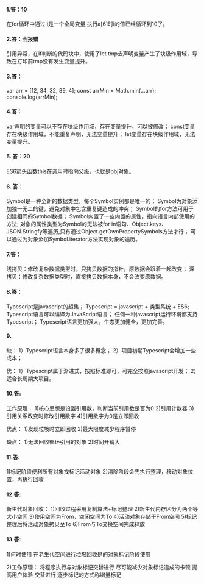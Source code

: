 #### 1.答：10
在for循环中通过 i是一个全局变量,执行a[6]时i的值已经循环到10了。

#### 2.答：会报错
引用异常，在if判断的代码块中，使用了let tmp去声明变量产生了块级作用域，导致在打印前tmp没有发生变量提升。

#### 3.答：
var arr = [12, 34, 32, 89, 4];
const arrMin = Math.min(...arr);
console.log(arrMin);

#### 4.答：
var声明的变量可以不存在块级作用域，存在变量提升，可以被修改；
const变量存在块级作用域，不能重复声明，无法变量提升；
let变量存在块级作用域，无法变量提升。

#### 5. 答：20
ES6箭头函数this在调用时指向父级，也就是obj对象。

#### 6. 答：
Symbol是一种全新的数据类型，每个Symbol实例都是唯一的；
Symbol为对象添加独一无二的键，避免对象中包含重复键造成的冲突；
Symbol的for方法可用于创建相同的Symbol数据；
Symbol内置了一些内置的属性，指向语言内部使用的方法;
对象的属性类型为Symbol的无法被for in语句、Object.keys、JSON.Stringfy等遍历,只有通过Object.getOwnPropertySymbols方法才行；
可以通过为对象添加Symbol.iterator方法实现对象的遍历。

#### 7.答：
浅拷贝：修改复杂数据类型时，只拷贝数据的指针，原数据会跟着一起改变；
深拷贝：修改复杂数据类型时，直接拷贝数据本身，不会改变原数据。

#### 8.答：
Typescript是javascript的超集；
Typescript = javascript + 类型系统 + ES6;
Typescript语言可以编译为JavaScript语言；
任何一种javascript运行环境都支持Typescript；
Typescript语言更加强大，生态更加健全，更加完善。

#### 9.
缺：
1）Typescript语言本身多了很多概念；
2）项目初期Typescript会增加一些成本；

优：
1）Typescript属于渐进式，按照标准即可，可完全按照javascript开发；
2）适合长周期大项目。

#### 10.答:
工作原理：
1)核心思想是设置引用数，判断当前引用数是否为0
2)引用计数器
3)引用关系改变时修改引用数字
4)引用数字为0是立即回收

优点：
1)发现垃圾时立即回收
2)最大限度减少程序暂停

缺点：
1)无法回收循环引用的对象
2)时间开销大

#### 11.答:
1)标记阶段便利所有对象找标记活动对象
2)清除阶段会先执行整理，移动对象位置，再执行回收

#### 12.答:
新生代对象回收：
1)回收过程采用复制算法+标记整理
2)新生代内存区分为两个等大小空间
3)使用空间为From，空闲空间为To
4)活动对象存储于From空间
5)标记整理后将活动对象拷贝至To
6)From与To交换空间完成释放

#### 13.答:
1)何时使用
在老生代空间进行垃圾回收是的对象标记阶段使用

2)工作原理：
将程序执行与对象标记交替进行 尽可能减少对象标记造成的卡顿 提高用户体验
交替进行 逐步标记的方式称增量标记
